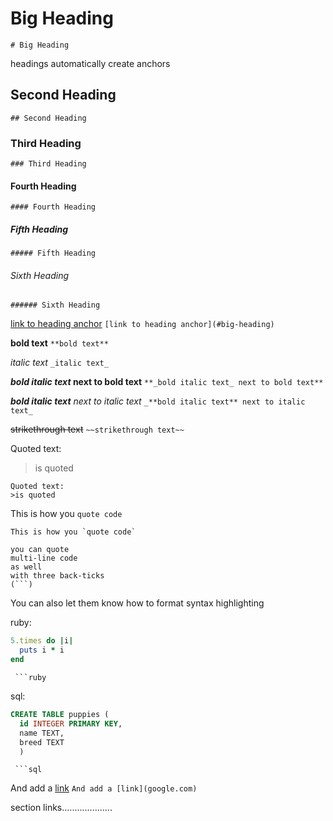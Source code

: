 # Big Heading
`# Big Heading`

headings automatically create anchors

## Second Heading
`## Second Heading`

### Third Heading
`### Third Heading`

#### Fourth Heading
`#### Fourth Heading`

##### Fifth Heading
`##### Fifth Heading`

###### Sixth Heading
`###### Sixth Heading`

[link to heading anchor](#big-heading)
`[link to heading anchor](#big-heading)`

**bold text**
`**bold text**`

_italic text_
`_italic text_`

**_bold italic text_ next to bold text**
`**_bold italic text_ next to bold text**`

_**bold italic text** next to italic text_
`_**bold italic text** next to italic text_`

~~strikethrough text~~
`~~strikethrough text~~`

Quoted text:
>is quoted

```
Quoted text:
>is quoted
```


This is how you `quote code`
```
This is how you `quote code`
```

```
you can quote
multi-line code
as well
with three back-ticks
(```)
```


You can also let them know how to format syntax highlighting

ruby:
```ruby
5.times do |i|
  puts i * i
end
```
` ```ruby`

sql:
```sql
CREATE TABLE puppies (
  id INTEGER PRIMARY KEY,
  name TEXT,
  breed TEXT
  )
```
` ```sql`


And add a [link](google.com)
`And add a [link](google.com)`


section links....................

